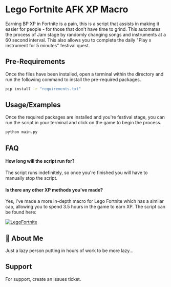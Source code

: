# Lego Fortnite AFK XP Macro

Earning BP XP in Fortnite is a pain, this is a script that assists in making it easier for people - for those that don't have time to grind. This automates the process of Jam stage by randomly changing songs and instruments at a 60 second interval. This also allows you to complete the daily "Play x instrument for 5 minutes" festival quest.

## Pre-Requirements
Once the files have been installed, open a terminal within the directory and run the following command to install the pre-required packages.
```bash
pip install -r "requirements.txt"
```

## Usage/Examples
Once the required packages are installed and you're festival stage, you can run the script in your terminal and click on the game to begin the process.

```bash
python main.py
```


## FAQ

#### How long will the script run for?

The script runs indefinitely, so once you're finished you will have to manually stop the script.

#### Is there any other XP methods you've made?

Yes, I've made a more in-depth macro for Lego Fortnite which has a similar cap, allowing you to spend 3.5 hours in the game to earn XP.
The script can be found here:

[![LegoFortnite](https://img.shields.io/badge/N4GR-Lego%20Fortnite%20XP%20Macro-red?style=for-the-badge&logo=github&logoColor=red&logoSize=auto&labelColor=white)](https://github.com/N4GR/Fortnite-Lego-AFK-XP-Macro)

## 🚀 About Me
Just a lazy person putting in hours of work to be more lazy...



## Support
For support, create an issues ticket.
